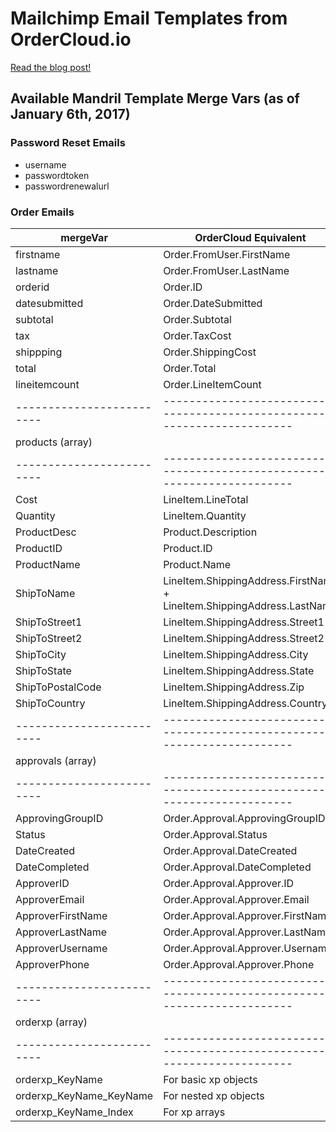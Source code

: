 # Mailchimp Email Templates from OrderCloud.io

[Read the blog post!](https://ordercloud.io/transactional-emails-mandrill-ordercloud-io/)

## Available Mandril Template Merge Vars (as of January 6th, 2017)

### Password Reset Emails
- username
- passwordtoken
- passwordrenewalurl

### Order Emails 

|         mergeVar        |                         OrderCloud Equivalent                          |
|-------------------------|------------------------------------------------------------------------|
| firstname               | Order.FromUser.FirstName                                               |
| lastname                | Order.FromUser.LastName                                                |
| orderid                 | Order.ID                                                               |
| datesubmitted           | Order.DateSubmitted                                                    |
| subtotal                | Order.Subtotal                                                         |
| tax                     | Order.TaxCost                                                          |
| shippping               | Order.ShippingCost                                                     |
| total                   | Order.Total                                                            |
| lineitemcount           | Order.LineItemCount                                                    |
|-------------------------|------------------------------------------------------------------------|
| products (array)        |                                                                        |
|-------------------------|------------------------------------------------------------------------|
| Cost                    | LineItem.LineTotal                                                     |
| Quantity                | LineItem.Quantity                                                      |
| ProductDesc             | Product.Description                                                    |
| ProductID               | Product.ID                                                             |
| ProductName             | Product.Name                                                           |
| ShipToName              | LineItem.ShippingAddress.FirstName + LineItem.ShippingAddress.LastName |
| ShipToStreet1           | LineItem.ShippingAddress.Street1                                       |
| ShipToStreet2           | LineItem.ShippingAddress.Street2                                       |
| ShipToCity              | LineItem.ShippingAddress.City                                          |
| ShipToState             | LineItem.ShippingAddress.State                                         |
| ShipToPostalCode        | LineItem.ShippingAddress.Zip                                           |
| ShipToCountry           | LineItem.ShippingAddress.Country                                       |
|-------------------------|------------------------------------------------------------------------|
| approvals (array)       |                                                                        |
|-------------------------|------------------------------------------------------------------------|
| ApprovingGroupID        | Order.Approval.ApprovingGroupID                                        |
| Status                  | Order.Approval.Status                                                  |
| DateCreated             | Order.Approval.DateCreated                                             |
| DateCompleted           | Order.Approval.DateCompleted                                           |
| ApproverID              | Order.Approval.Approver.ID                                             |
| ApproverEmail           | Order.Approval.Approver.Email                                          |
| ApproverFirstName       | Order.Approval.Approver.FirstName                                      |
| ApproverLastName        | Order.Approval.Approver.LastName                                       |
| ApproverUsername        | Order.Approval.Approver.Username                                       |
| ApproverPhone           | Order.Approval.Approver.Phone                                          |
|-------------------------|------------------------------------------------------------------------|
| orderxp (array)         |                                                                        |
|-------------------------|------------------------------------------------------------------------|
| orderxp_KeyName         | For basic xp objects                                                   |
| orderxp_KeyName_KeyName | For nested xp objects                                                  |
| orderxp_KeyName_Index   | For xp arrays                                                          |
